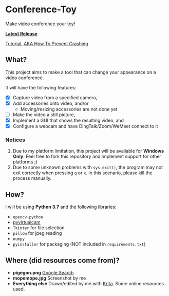 # Conference-Toy
Make video conference your toy!

**[Latest Release](https://github.com/Cynthia7979/conference-toy/releases/tag/v1.0)**

[Tutorial, AKA How To Prevent Crashing](https://github.com/Cynthia7979/conference-toy/blob/main/no-crashing.md)

## What?
This project aims to make a tool that can change your appearance on a video conference.

It will have the following features:
- [x] Capture video from a specified camera,
- [x] Add accessories onto video, and/or
    * Moving/resizing accessories are not done yet
- [ ] Make the video a still picture,
- [x] Implement a GUI that shows the resulting video, and
- [x] Configure a webcam and have DingTalk/Zoom/WeMeet connect to it

### Notices
1. Due to my platform limitation, this project will be available for **Windows Only**.
Feel free to fork this repository and implement support for other platforms ;)
2. Due to some unknown problems with `sys.exit()`, the program may not exit correctly when pressing `q` or `x`.
In this scenario, please kill the process manually.

## How?
I will be using **Python 3.7** and the following libraries:
* `opencv-python`
* [pyvirtualcam](https://github.com/letmaik/pyvirtualcam)
* `Tkinter` for file selection
* `pillow` for jpeg reading
* `numpy`
* `pyinstaller` for packaging (NOT included in `requirements.txt`)

## Where (did resources come from)?
* **pigegon.png** [Google Search](https://www.google.com/url?sa=i&url=http%3A%2F%2Fclipart-library.com%2Fpigeon-cliparts.html&psig=AOvVaw12HzEyabJbPaVXrRQSnXeL&ust=1611397156736000&source=images&cd=vfe&ved=0CA0QjhxqFwoTCPjsitOor-4CFQAAAAAdAAAAABAD)
* **mopemope.jpg** Screenshot by me
* **Everything else** Drawn/edited by me with [Krita](http://krita.org). Some online resources used.
